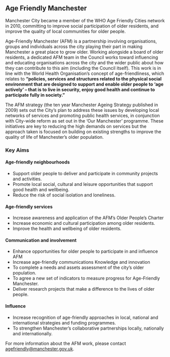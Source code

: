 ## Age Friendly Manchester

Manchester City became a member of the WHO Age Friendly Cities network in 2010, committing to improve social participation of older residents, and improve the quality of local communities for older people.  

Age-Friendly Manchester (AFM) is a partnership involving organisations, groups and individuals across the city playing their part in making Manchester a great place to grow older. Working alongside a board of older residents, a dedicated AFM team in the Council works toward influencing and educating organisations across the city and the wider public about how they can contribute to this aim (including the Council itself). This work is in line with the World Health Organisation’s concept of age-friendliness, which relates to **“policies, services and structures related to the physical social environment that are designed to support and enable older people to ‘age actively’ – that is to live in security, enjoy good health and continue to participate fully in society.”**

The AFM strategy (the ten year Manchester Ageing Strategy published in 2009) sets out the City’s plan to address these issues by developing local networks of services and promoting public health services, in conjunction with City-wide reform as set out in the ‘Our Manchester’ programme. These initiatives are key to reducing the high demands on services but the approach taken is focused on building on existing strengths to improve the quality of life of Manchester’s older population.

### Key Aims

#### Age-friendly neighbourhoods

* Support older people to deliver and participate in community projects and activities.
* Promote local social, cultural and leisure opportunities that support good health and wellbeing.
* Reduce the risk of social isolation and loneliness.

#### Age-friendly services

 * Increase awareness and application of the AFM’s Older People’s Charter
 * Increase economic and cultural participation among older residents.
 * Improve the health and wellbeing of older residents.

#### Communication and involvement

 * Enhance opportunities for older people to participate in and influence AFM
 * Increase age-friendly communications Knowledge and innovation
 * To complete a needs and assets assessment of the city’s older population.
 * To agree a new set of indicators to measure progress for Age-Friendly Manchester.
 * Deliver research projects that make a difference to the lives of older people.

#### Influence

 * Increase recognition of age-friendly approaches in local, national and international strategies and funding programmes.
 * To strengthen Manchester’s collaborative partnerships locally, nationally and internationally.

For more information about the AFM work, please contact agefriendly@manchester.gov.uk.
